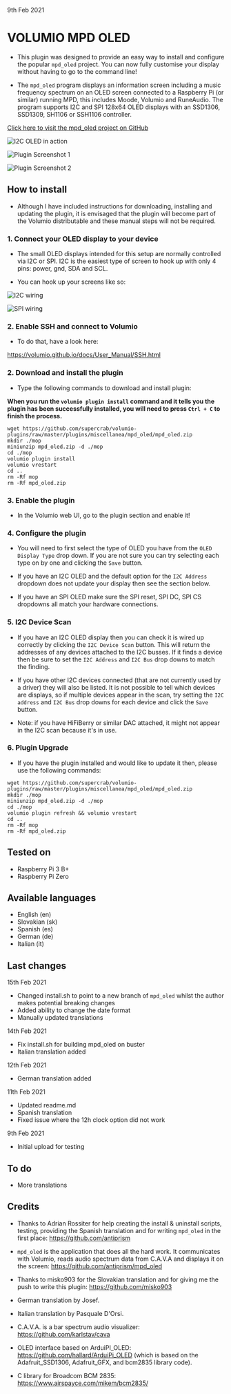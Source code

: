 9th Feb 2021
#	VOLUMIO MPD OLED

- This plugin was designed to provide an easy way to install and configure the popular `mpd_oled` project.  You can now fully customise your display without having to go to the command line!

- The `mpd_oled` program displays an information screen including a music frequency spectrum on an OLED screen connected to a Raspberry Pi (or similar) running MPD, this includes Moode, Volumio and RuneAudio. The program supports I2C and SPI 128x64 OLED displays with an SSD1306, SSD1309, SH1106 or SSH1106 controller. 

[Click here to visit the mpd_oled project on GitHub](https://github.com/antiprism/mpd_oled)

![I2C OLED in action](oled.jpg?raw=true "I2C OLED in action")

![Plugin Screenshot 1](screenshot1.png?raw=true "Plugin Screenshot 1")

![Plugin Screenshot 2](screenshot2.png?raw=true "Plugin Screenshot 2")

## How to install

- Although I have included instructions for downloading, installing and updating the plugin, it is envisaged that the plugin will become part of the Volumio distributable and these manual steps will not be required.

### 1. Connect your OLED display to your device

- The small OLED displays intended for this setup are normally controlled via I2C or SPI.  I2C is the easiest type of screen to hook up with only 4 pins: power, gnd, SDA and SCL.

- You can hook up your screens like so:

![I2C wiring](https://github.com/antiprism/mpd_oled/blob/master/wiring_i2c.png?raw=true)

![SPI wiring](https://github.com/antiprism/mpd_oled/blob/master/wiring_spi.png?raw=true)


### 2. Enable SSH and connect to Volumio

- To do that, have a look here:

https://volumio.github.io/docs/User_Manual/SSH.html


### 2. Download and install the plugin

- Type the following commands to download and install plugin:  

**When you run the `volumio plugin install` command and it tells you the plugin has been successfully installed, you will need to press `Ctrl + C` to finish the process.**

```
wget https://github.com/supercrab/volumio-plugins/raw/master/plugins/miscellanea/mpd_oled/mpd_oled.zip
mkdir ./mop
miniunzip mpd_oled.zip -d ./mop
cd ./mop
volumio plugin install
volumio vrestart
cd ..
rm -Rf mop
rm -Rf mpd_oled.zip
```

### 3. Enable the plugin

- In the Volumio web UI, go to the plugin section and enable it!


### 4. Configure the plugin

- You will need to first select the type of OLED you have from the `OLED Display Type` drop down.  If you are not sure you can try selecting each type on by one and clicking the `Save` button.

- If you have an I2C OLED and the default option for the `I2C Address` dropdown does not update your display then see the section below.

- If you have an SPI OLED make sure the SPI reset, SPI DC, SPI CS dropdowns all match your hardware connections.

### 5. I2C Device Scan

- If you have an I2C OLED display then you can check it is wired up correctly by clicking the `I2C Device Scan` button.  This will return the addresses of any devices attached to the I2C busses.  If it finds a device then be sure to set the `I2C Address` and `I2C Bus` drop downs to match the finding.  

- If you have other I2C devices connected (that are not currently used by a driver) they will also be listed.  It is not possible to tell which devices are displays, so if multiple devices appear in the scan, try setting the `I2C address` and `I2C Bus` drop downs for each device and click the `Save` button. 

- Note: if you have HiFiBerry or similar DAC attached, it might not appear in the I2C scan because it's in use.

### 6. Plugin Upgrade

- If you have the plugin installed and would like to update it then, please use the following commands:  

```
wget https://github.com/supercrab/volumio-plugins/raw/master/plugins/miscellanea/mpd_oled/mpd_oled.zip
mkdir ./mop
miniunzip mpd_oled.zip -d ./mop
cd ./mop
volumio plugin refresh && volumio vrestart
cd ..
rm -Rf mop
rm -Rf mpd_oled.zip
```

## Tested on

* Raspberry Pi 3 B+
* Raspberry Pi Zero 


## Available languages

* English (en)
* Slovakian (sk)
* Spanish (es)
* German (de)
* Italian (it)


## Last changes

15th Feb 2021

- Changed install.sh to point to a new branch of `mpd_oled` whilst the author makes potential breaking changes
- Added ability to change the date format
- Manually updated translations

14th Feb 2021

- Fix install.sh for building mpd_oled on buster
- Italian translation added

12th Feb 2021

- German translation added

11th Feb 2021

- Updated readme.md
- Spanish translation
- Fixed issue where the 12h clock option did not work

9th Feb 2021

- Initial upload for testing


## To do

- More translations


## Credits

- Thanks to Adrian Rossiter for help creating the install & uninstall scripts, testing, providing the Spanish translation and for writing `mpd_oled` in the first place: <https://github.com/antiprism>  

- `mpd_oled` is the application that does all the hard work.  It communicates with Volumio, reads audio spectrum data from C.A.V.A and displays it on the screen: <https://github.com/antiprism/mpd_oled>

- Thanks to misko903 for the Slovakian translation and for giving me the push to write this plugin: <https://github.com/misko903>

- German translation by Josef.

- Italian translation by Pasquale D'Orsi.

- C.A.V.A. is a bar spectrum audio visualizer: <https://github.com/karlstav/cava>

- OLED interface based on ArduiPI_OLED: <https://github.com/hallard/ArduiPi_OLED>
(which is based on the Adafruit_SSD1306, Adafruit_GFX, and bcm2835 library
code).

- C library for Broadcom BCM 2835: <https://www.airspayce.com/mikem/bcm2835/>